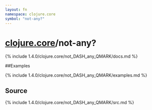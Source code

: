 ```yaml
---
layout: fn
namespace: clojure.core
symbol: "not-any?"
---
```


# [clojure.core](../)/not-any?

{% include 1.4.0/clojure.core/not_DASH_any_QMARK/docs.md %}

##Examples

{% include 1.4.0/clojure.core/not_DASH_any_QMARK/examples.md %}
## Source
{% include 1.4.0/clojure.core/not_DASH_any_QMARK/src.md %}

